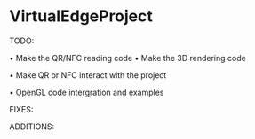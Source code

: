 VirtualEdgeProject
==================

TODO:

• Make the QR/NFC reading code
• Make the 3D rendering code

• Make QR or NFC interact with the project

• OpenGL code intergration and examples


FIXES:





ADDITIONS:



